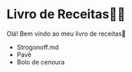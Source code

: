 # Livro de Receitas:man_cook:

Olá! Bem vindo ao meu livro de receitas:wave:

- Strogonoff.md
- Pavê
- Bolo de cenoura
